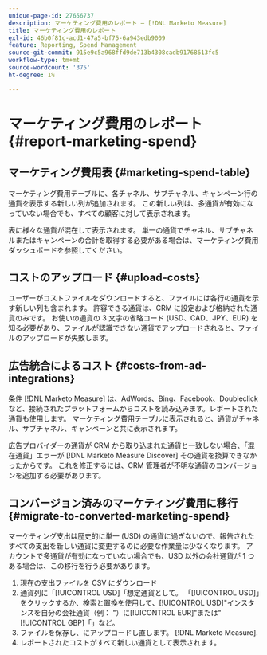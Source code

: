 ```yaml
---
unique-page-id: 27656737
description: マーケティング費用のレポート — [!DNL Marketo Measure]
title: マーケティング費用のレポート
exl-id: 46b0f81c-acd1-47a5-bf75-6a943edb9009
feature: Reporting, Spend Management
source-git-commit: 915e9c5a968ffd9de713b4308cadb91768613fc5
workflow-type: tm+mt
source-wordcount: '375'
ht-degree: 1%

---
```


# マーケティング費用のレポート {#report-marketing-spend}

## マーケティング費用表 {#marketing-spend-table}

マーケティング費用テーブルに、各チャネル、サブチャネル、キャンペーン行の通貨を表示する新しい列が追加されます。 この新しい列は、多通貨が有効になっていない場合でも、すべての顧客に対して表示されます。

表に様々な通貨が混在して表示されます。 単一の通貨でチャネル、サブチャネルまたはキャンペーンの合計を取得する必要がある場合は、マーケティング費用ダッシュボードを参照してください。

## コストのアップロード {#upload-costs}

ユーザーがコストファイルをダウンロードすると、ファイルには各行の通貨を示す新しい列も含まれます。 許容できる通貨は、CRM に設定および格納された通貨のみです。 お使いの通貨の 3 文字の省略コード (USD、CAD、JPY、EUR) を知る必要があり、ファイルが認識できない通貨でアップロードされると、ファイルのアップロードが失敗します。

## 広告統合によるコスト {#costs-from-ad-integrations}

条件 [!DNL Marketo Measure] は、AdWords、Bing、Facebook、Doubleclick など、接続されたプラットフォームからコストを読み込みます。レポートされた通貨も使用します。 マーケティング費用テーブルに表示されると、通貨がチャネル、サブチャネル、キャンペーンと共に表示されます。

広告プロバイダーの通貨が CRM から取り込まれた通貨と一致しない場合、「混在通貨」エラーが [!DNL Marketo Measure Discover] その通貨を換算できなかったからです。 これを修正するには、CRM 管理者が不明な通貨のコンバージョンを追加する必要があります。

## コンバージョン済みのマーケティング費用に移行 {#migrate-to-converted-marketing-spend}

マーケティング支出は歴史的に単一 (USD) の通貨に過ぎないので、報告されたすべての支出を新しい通貨に変更するのに必要な作業量は少なくなります。 アカウントで多通貨が有効になっていない場合でも、USD 以外の会社通貨が 1 つある場合は、この移行を行う必要があります。

1. 現在の支出ファイルを CSV にダウンロード
1. 通貨列に「[!UICONTROL USD]「想定通貨として。 「[!UICONTROL USD]」をクリックするか、検索と置換を使用して、[!UICONTROL USD]&quot;インスタンスを自分の会社通貨（例： &quot;）に[!UICONTROL EUR]&quot;または&quot;[!UICONTROL GBP]「」など。
1. ファイルを保存し、にアップロードし直します。 [!DNL Marketo Measure].
1. レポートされたコストがすべて新しい通貨として表示されます。
